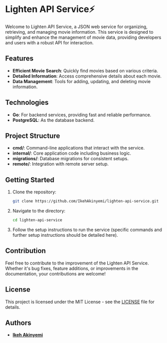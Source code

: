 # Lighten API Service⚡️

Welcome to Lighten API Service, a JSON web service for organizing, retrieving, and managing movie information. This service is designed to simplify and enhance the management of movie data, providing developers and users with a robust API for interaction.

## Features

- **Efficient Movie Search**: Quickly find movies based on various criteria.
- **Detailed Information**: Access comprehensive details about each movie.
- **Data Management**: Tools for adding, updating, and deleting movie information.

## Technologies

- **Go**: For backend services, providing fast and reliable performance.
- **PostgreSQL**: As the database backend.

## Project Structure

- **cmd/**: Command-line applications that interact with the service.
- **internal/**: Core application code including business logic.
- **migrations/**: Database migrations for consistent setups.
- **remote/**: Integration with remote server setup.

## Getting Started

1. Clone the repository:
   ```bash
   git clone https://github.com/IkehAkinyemi/lighten-api-service.git
   ```
2. Navigate to the directory:
   ```bash
   cd lighten-api-service
   ```
3. Follow the setup instructions to run the service (specific commands and further setup instructions should be detailed here).

## Contribution

Feel free to contribute to the improvement of the Lighten API Service. Whether it's bug fixes, feature additions, or improvements in the documentation, your contributions are welcome!

## License

This project is licensed under the MIT License - see the [LICENSE](LICENSE) file for details.

## Authors

- **[Ikeh Akinyemi](https://github.com/IkehAkinyemi)**
